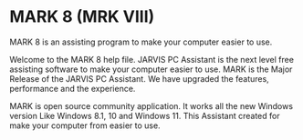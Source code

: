 # MARK 8 (MRK VIII)
MARK 8 is an assisting program to make your computer easier to use.

Welcome to the MARK 8 help file. JARVIS PC Assistant is the next level free assisting software to make your computer easier to use. MARK is the Major Release of the JARVIS PC Assistant. We have upgraded the features, performance and the experience. 

MARK is open source community application. It works all the new Windows version Like Windows 8.1, 10 and Windows 11. This Assistant created for make your computer from easier to use.

